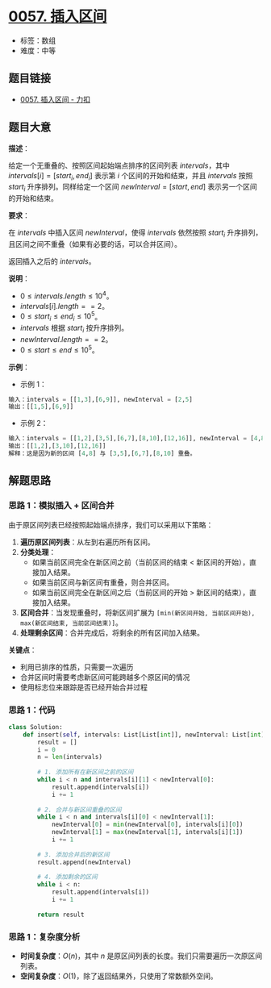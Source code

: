 # [0057. 插入区间](https://leetcode.cn/problems/insert-interval/)

- 标签：数组
- 难度：中等

## 题目链接

- [0057. 插入区间 - 力扣](https://leetcode.cn/problems/insert-interval/)

## 题目大意

**描述**：

给定一个无重叠的、按照区间起始端点排序的区间列表 $intervals$，其中 $intervals[i] = [start_i, end_i]$ 表示第 $i$ 个区间的开始和结束，并且 $intervals$ 按照 $start_i$ 升序排列。同样给定一个区间 $newInterval = [start, end]$ 表示另一个区间的开始和结束。

**要求**：

在 $intervals$ 中插入区间 $newInterval$，使得 $intervals$ 依然按照 $start_i$ 升序排列，且区间之间不重叠（如果有必要的话，可以合并区间）。

返回插入之后的 $intervals$。

**说明**：

- $0 \le intervals.length \le 10^4$。
- $intervals[i].length == 2$。
- $0 \le start_i \le end_i \le 10^5$。
- $intervals$ 根据 $start_i$ 按升序排列。
- $newInterval.length == 2$。
- $0 \le start \le end \le 10^5$。

**示例**：

- 示例 1：

```python
输入：intervals = [[1,3],[6,9]], newInterval = [2,5]
输出：[[1,5],[6,9]]
```

- 示例 2：

```python
输入：intervals = [[1,2],[3,5],[6,7],[8,10],[12,16]], newInterval = [4,8]
输出：[[1,2],[3,10],[12,16]]
解释：这是因为新的区间 [4,8] 与 [3,5],[6,7],[8,10] 重叠。
```

## 解题思路

### 思路 1：模拟插入 + 区间合并

由于原区间列表已经按照起始端点排序，我们可以采用以下策略：

1. **遍历原区间列表**：从左到右遍历所有区间。
2. **分类处理**：
   - 如果当前区间完全在新区间之前（当前区间的结束 < 新区间的开始），直接加入结果。
   - 如果当前区间与新区间有重叠，则合并区间。
   - 如果当前区间完全在新区间之后（当前区间的开始 > 新区间的结束），直接加入结果。
3. **区间合并**：当发现重叠时，将新区间扩展为 `[min(新区间开始, 当前区间开始), max(新区间结束, 当前区间结束)]`。
4. **处理剩余区间**：合并完成后，将剩余的所有区间加入结果。

**关键点**：

- 利用已排序的性质，只需要一次遍历
- 合并区间时需要考虑新区间可能跨越多个原区间的情况
- 使用标志位来跟踪是否已经开始合并过程

### 思路 1：代码

```python
class Solution:
    def insert(self, intervals: List[List[int]], newInterval: List[int]) -> List[List[int]]:
        result = []
        i = 0
        n = len(intervals)
        
        # 1. 添加所有在新区间之前的区间
        while i < n and intervals[i][1] < newInterval[0]:
            result.append(intervals[i])
            i += 1
        
        # 2. 合并与新区间重叠的区间
        while i < n and intervals[i][0] < newInterval[1]:
            newInterval[0] = min(newInterval[0], intervals[i][0])
            newInterval[1] = max(newInterval[1], intervals[i][1])
            i += 1
        
        # 3. 添加合并后的新区间
        result.append(newInterval)
        
        # 4. 添加剩余的区间
        while i < n:
            result.append(intervals[i])
            i += 1
        
        return result
```

### 思路 1：复杂度分析

- **时间复杂度**：$O(n)$，其中 $n$ 是原区间列表的长度。我们只需要遍历一次原区间列表。
- **空间复杂度**：$O(1)$，除了返回结果外，只使用了常数额外空间。
